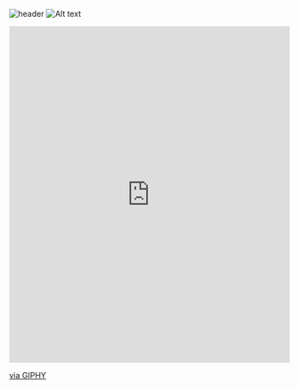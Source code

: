 ![header](https://capsule-render.vercel.app/api?type=waving&color=auto&height=200&section=header&text=Hello%20Everyone&fontSize=60)
![Alt text]([https://assets.digitalocean.com/articles/alligator/boo.svg](https://giphy.com/gifs/cat-hello-hey-VOPK1BqsMEJRS) "a cat")
<div style="width:100%;height:0;padding-bottom:120%;position:relative;"><iframe src="https://giphy.com/embed/VOPK1BqsMEJRS" width="100%" height="100%" style="position:absolute" frameBorder="0" class="giphy-embed" allowFullScreen></iframe></div><p><a href="https://giphy.com/gifs/cat-hello-hey-VOPK1BqsMEJRS">via GIPHY</a></p>
<!--
**sarvesh-pathak/sarvesh-pathak** is a ✨ _special_ ✨ repository because its `README.md` (this file) appears on your GitHub profile.

Here are some ideas to get you started:

- 🔭 I’m currently working on ...
- 🌱 I’m currently learning ...
- 👯 I’m looking to collaborate on ...
- 🤔 I’m looking for help with ...
- 💬 Ask me about ...
- 📫 How to reach me: ...
- 😄 Pronouns: ...
- ⚡ Fun fact: ...
-->
